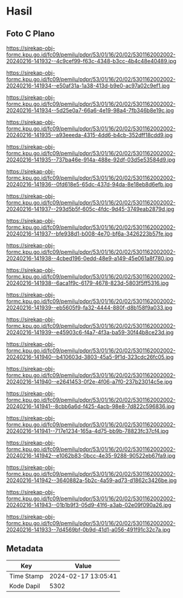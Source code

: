 # Hasil

## Foto C Plano

https://sirekap-obj-formc.kpu.go.id/fc09/pemilu/pdpr/53/01/16/20/02/5301162002002-20240216-141932--4c9cef99-f63c-4348-b3cc-4b4c48e40489.jpg

https://sirekap-obj-formc.kpu.go.id/fc09/pemilu/pdpr/53/01/16/20/02/5301162002002-20240216-141934--e50af31a-1a38-413d-b9e0-ac97a02c9ef1.jpg

https://sirekap-obj-formc.kpu.go.id/fc09/pemilu/pdpr/53/01/16/20/02/5301162002002-20240216-141934--5d25e0a7-66a6-4e19-98a4-7fb346b8e19c.jpg

https://sirekap-obj-formc.kpu.go.id/fc09/pemilu/pdpr/53/01/16/20/02/5301162002002-20240216-141935--a93eeeda-4315-4dd6-b4cb-352dff18cdd9.jpg

https://sirekap-obj-formc.kpu.go.id/fc09/pemilu/pdpr/53/01/16/20/02/5301162002002-20240216-141935--737ba46e-914a-488e-92df-03d5e53584d9.jpg

https://sirekap-obj-formc.kpu.go.id/fc09/pemilu/pdpr/53/01/16/20/02/5301162002002-20240216-141936--0fd618e5-65dc-437d-94da-8e18eb8d6efb.jpg

https://sirekap-obj-formc.kpu.go.id/fc09/pemilu/pdpr/53/01/16/20/02/5301162002002-20240216-141937--293d5b5f-605c-4fdc-9d45-3749eab2879d.jpg

https://sirekap-obj-formc.kpu.go.id/fc09/pemilu/pdpr/53/01/16/20/02/5301162002002-20240216-141937--bfe938d1-b008-4e70-bf6a-3426223b57fe.jpg

https://sirekap-obj-formc.kpu.go.id/fc09/pemilu/pdpr/53/01/16/20/02/5301162002002-20240216-141938--4cbed196-0edd-48e9-a149-45e061a8f780.jpg

https://sirekap-obj-formc.kpu.go.id/fc09/pemilu/pdpr/53/01/16/20/02/5301162002002-20240216-141938--6aca1f9c-6179-4678-823d-5803f5ff5316.jpg

https://sirekap-obj-formc.kpu.go.id/fc09/pemilu/pdpr/53/01/16/20/02/5301162002002-20240216-141939--eb5605f9-fa32-4444-880f-d8b158f9a033.jpg

https://sirekap-obj-formc.kpu.go.id/fc09/pemilu/pdpr/53/01/16/20/02/5301162002002-20240216-141939--e45903c6-f4a7-4f3a-ba59-30f44b8ce23d.jpg

https://sirekap-obj-formc.kpu.go.id/fc09/pemilu/pdpr/53/01/16/20/02/5301162002002-20240216-141940--b410603d-3803-45a5-9f1d-323cdc26fc05.jpg

https://sirekap-obj-formc.kpu.go.id/fc09/pemilu/pdpr/53/01/16/20/02/5301162002002-20240216-141940--e2641453-0f2e-4f06-a7f0-237b23014c5e.jpg

https://sirekap-obj-formc.kpu.go.id/fc09/pemilu/pdpr/53/01/16/20/02/5301162002002-20240216-141941--8cbb6a6d-f425-4acb-98e8-7d822c596836.jpg

https://sirekap-obj-formc.kpu.go.id/fc09/pemilu/pdpr/53/01/16/20/02/5301162002002-20240216-141941--717e1234-165a-4d75-bb9b-78823fc37cf4.jpg

https://sirekap-obj-formc.kpu.go.id/fc09/pemilu/pdpr/53/01/16/20/02/5301162002002-20240216-141942--e1062b83-0bcc-4e35-9288-90522eb67fa9.jpg

https://sirekap-obj-formc.kpu.go.id/fc09/pemilu/pdpr/53/01/16/20/02/5301162002002-20240216-141942--3640882a-5b2c-4a59-ad73-d1862c3426be.jpg

https://sirekap-obj-formc.kpu.go.id/fc09/pemilu/pdpr/53/01/16/20/02/5301162002002-20240216-141943--01b1b9f3-05d9-41f6-a3ab-02e09f090a26.jpg

https://sirekap-obj-formc.kpu.go.id/fc09/pemilu/pdpr/53/01/16/20/02/5301162002002-20240216-141933--7d4569bf-0b9d-41d1-a056-491f91c32c7a.jpg


## Metadata

| Key        | Value               |
| ---------- | ------------------- |
| Time Stamp | 2024-02-17 13:05:41 |
| Kode Dapil | 5302                |



